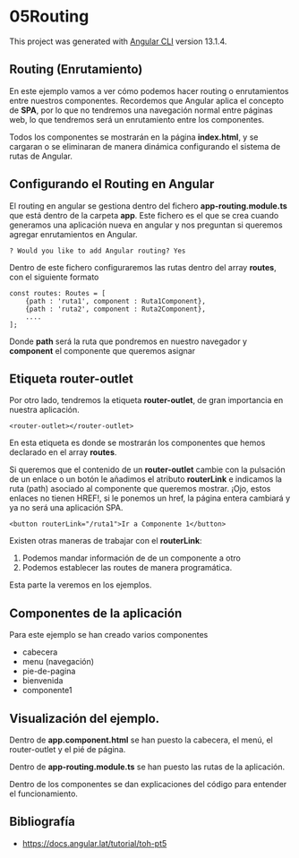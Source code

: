 # 05Routing

This project was generated with [Angular CLI](https://github.com/angular/angular-cli) version 13.1.4.

## Routing (Enrutamiento)

En este ejemplo vamos a ver cómo podemos hacer routing o enrutamientos entre nuestros componentes. Recordemos que Angular aplica el concepto de **SPA**, por lo que no tendremos una navegación normal entre páginas web, lo que tendremos será un enrutamiento entre los componentes.

Todos los componentes se mostrarán en la página **index.html**, y se cargaran o se eliminaran de manera dinámica configurando el sistema de rutas de Angular.

## Configurando el Routing en Angular

El routing en angular se gestiona dentro del fichero **app-routing.module.ts** que está dentro de la carpeta **app**. Este fichero es el que se crea cuando generamos una aplicación nueva en angular y nos preguntan si queremos agregar enrutamientos en Angular.

    ? Would you like to add Angular routing? Yes

Dentro de este fichero configuraremos las rutas dentro del array **routes**, con el siguiente formato

    const routes: Routes = [
        {path : 'ruta1', component : Ruta1Component},
        {path : 'ruta2', component : Ruta2Component},
        ....
    ];

Donde **path** será la ruta que pondremos en nuestro navegador y **component** el componente que queremos asignar

## Etiqueta **router-outlet**

Por otro lado, tendremos la etiqueta **router-outlet**, de gran importancia en nuestra aplicación.

    <router-outlet></router-outlet>

En esta etiqueta es donde se mostrarán los componentes que hemos declarado en el array **routes**.

Si queremos que el contenido de un **router-outlet** cambie con la pulsación de un enlace o un botón le añadimos el atributo **routerLink** e indicamos la ruta (path) asociado al componente que queremos mostrar. ¡Ojo, estos enlaces no tienen HREF!, si le ponemos un href, la página entera cambiará y ya no será una aplicación SPA.

    <button routerLink="/ruta1">Ir a Componente 1</button>

Existen otras maneras de trabajar con el **routerLink**:

1. Podemos mandar información de de un componente a otro
2. Podemos establecer las routes de manera programática.

Esta parte la veremos en los ejemplos.

## Componentes de la aplicación

Para este ejemplo se han creado varios componentes

- cabecera
- menu (navegación)
- pie-de-pagina
- bienvenida
- componente1

## Visualización del ejemplo.

Dentro de **app.component.html** se han puesto la cabecera, el menú, el router-outlet y el pié de página.

Dentro de **app-routing.module.ts** se han puesto las rutas de la aplicación.

Dentro de los componentes se dan explicaciones del código para entender el funcionamiento.

## Bibliografía

- <https://docs.angular.lat/tutorial/toh-pt5>

